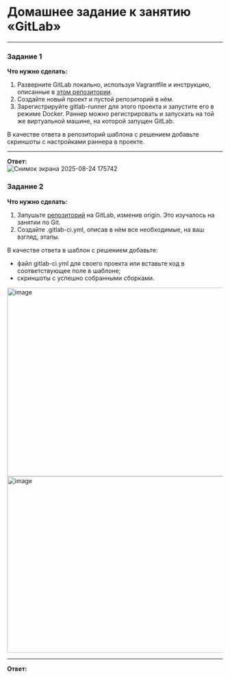 # Домашнее задание к занятию «GitLab»

---

### Задание 1

**Что нужно сделать:**

1. Разверните GitLab локально, используя Vagrantfile и инструкцию, описанные в [этом репозитории](https://github.com/netology-code/sdvps-materials/tree/main/gitlab).
2. Создайте новый проект и пустой репозиторий в нём.
3. Зарегистрируйте gitlab-runner для этого проекта и запустите его в режиме Docker. Раннер можно регистрировать и запускать на той же виртуальной машине, на которой запущен GitLab.

В качестве ответа в репозиторий шаблона с решением добавьте скриншоты с настройками раннера в проекте.

---

**Ответ:**  
![Снимок экрана 2025-08-24 175742](https://github.com/user-attachments/assets/e48d0589-ff1b-4f92-be47-778707cf52fc)  



### Задание 2

**Что нужно сделать:**

1. Запушьте [репозиторий](https://github.com/netology-code/sdvps-materials/tree/main/gitlab) на GitLab, изменив origin. Это изучалось на занятии по Git.
2. Создайте .gitlab-ci.yml, описав в нём все необходимые, на ваш взгляд, этапы.

В качестве ответа в шаблон с решением добавьте:

* файл gitlab-ci.yml для своего проекта или вставьте код в соответствующее поле в шаблоне;
* скриншоты с успешно собранными сборками.
<img width="758" height="440" alt="image" src="https://github.com/user-attachments/assets/980be89f-6957-4cf2-a763-58e9a32b4502" />  

 <img width="722" height="411" alt="image" src="https://github.com/user-attachments/assets/8209c21e-8fd3-48b0-9e12-30e66c1a6a2e" />  

---

**Ответ:**  
